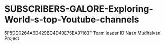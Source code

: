 # SUBSCRIBERS-GALORE-Exploring-World-s-top-Youtube-channels
5F5DD0264A6D429BD4D49E75EA97163F Team leader ID
Naan Mudhalvan Project
